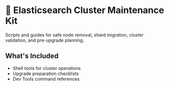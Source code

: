 # 🧰 Elasticsearch Cluster Maintenance Kit

Scripts and guides for safe node removal, shard migration, cluster validation, and pre-upgrade planning.

## What's Included
- Shell tools for cluster operations
- Upgrade preparation checklists
- Dev Tools command references
